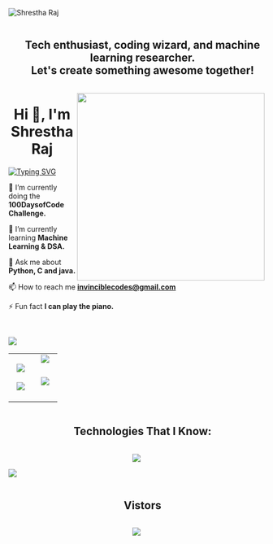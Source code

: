![Shrestha Raj](https://github.com/shresthacodes/shresthacodes/assets/138806766/ba3ca383-afb7-4d0f-8092-554913281fc2)
<div id="user-content-toc">
  <ul align="center">
    <summary><h2 style="display: inline-block"> Tech enthusiast, coding wizard, and machine learning researcher. <br>Let's create something awesome together!</h2></summary>
  </ul>
</div>
<img align="right" width="369" height="369" src="https://github.com/shresthacodes/shresthacodes/assets/138806766/76283b1a-2f0c-491e-b12e-f31b8b9eb83b">
<table align ="right">


<h1 align="center">Hi 👋, I'm Shrestha Raj</h1>
<a href="https://git.io/typing-svg"><img src="https://readme-typing-svg.demolab.com?font=Fira+Code&size=18&pause=1000&color=38F3F7&center=true&vCenter=true&width=435&lines=Welcome+to+my+GitHub!;I'm+a+Tech+enthusiast+%26+ML+researcher." alt="Typing SVG" /></a>


 🚀  I’m currently doing the **100DaysofCode Challenge.**

🌱 I’m currently learning **Machine Learning & DSA.**

 💬 Ask me about **Python, C and java.**

📫 How to reach me **invinciblecodes@gmail.com**

 ⚡ Fun fact **I can play the piano.**


</table>

<img src="https://user-images.githubusercontent.com/73097560/115834477-dbab4500-a447-11eb-908a-139a6edaec5c.gif">
<!--git stats-->

<table align="center">
<tr>
<td width="50%" align="center">
  <img  align="center"  src="https://streak-stats.demolab.com?user=shresthacodes&theme=dark-smoky&exclude_days=Sat" />
  <br><br>
    <img  align="center"  src="https://github-readme-stats.vercel.app/api?username=shresthacodes&theme=graywhite&show_icons=true" /> 
</td>
  
<td width="50%" align="center">
 <img align ="center" src="https://leetcard.jacoblin.cool/Shresthacodes?theme=dark&font=Mandali&ext=none"/>
  <br><br>
  <a href="https://github.com/shresthacodes">
 <img align="center" style="margin:0.5rem" src="https://github-readme-stats.vercel.app/api/top-langs/?username=shresthacodes&layout=compact" /> 
</a>
 <br><br>
  </td>
</tr>
</table>
  <!-- h1 with the border-->
<div id="user-content-toc">
  <ul align="center">
    <summary><h2 style="display: inline-block">Technologies That I Know:</h2></summary>
  </ul>

</div>
<!-- tech stack section -->
<p align="center">
  <a href="https://skillicons.dev">
    <img src="https://skillicons.dev/icons?i=py,c,java,html,css,js,git" /><br>
  </a>
</p>
<img src="https://user-images.githubusercontent.com/73097560/115834477-dbab4500-a447-11eb-908a-139a6edaec5c.gif">
<p>
  <div id="user-content-toc">
  <ul align="center">
    <summary><h2 style="display: inline-block">Vistors</h2></summary>
  </ul>
</div>
  <p align="center">
  <img align="center" src="https://profile-counter.glitch.me/shresthacodes/count.svg" />
</p>

